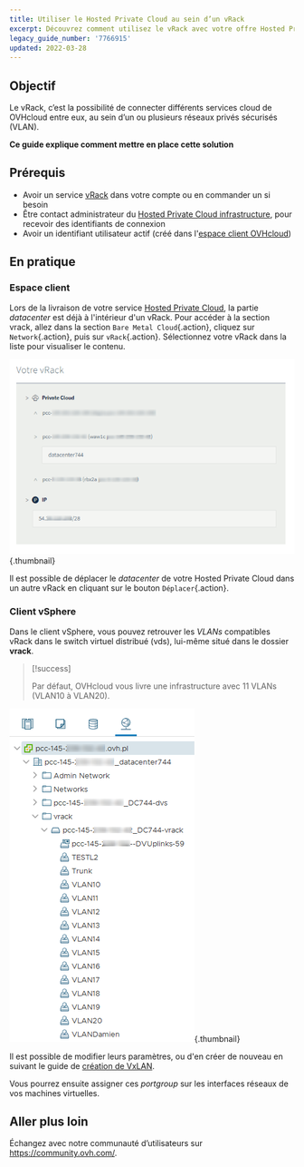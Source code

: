 ```yaml
---
title: Utiliser le Hosted Private Cloud au sein d’un vRack
excerpt: Découvrez comment utilisez le vRack avec votre offre Hosted Private Cloud
legacy_guide_number: '7766915'
updated: 2022-03-28
---
```


## Objectif

Le vRack, c’est la possibilité de connecter différents services cloud de OVHcloud entre eux, au sein d’un ou plusieurs réseaux privés sécurisés (VLAN).

**Ce guide explique comment mettre en place cette solution**

## Prérequis

- Avoir un service [vRack](https://www.ovh.com/fr/solutions/vrack/) dans votre compte ou en commander un si besoin
- Être contact administrateur du [Hosted Private Cloud infrastructure](https://www.ovhcloud.com/fr/enterprise/products/hosted-private-cloud/), pour recevoir des identifiants de connexion
- Avoir un identifiant utilisateur actif (créé dans l'[espace client OVHcloud](https://www.ovh.com/auth/?action=gotomanager&from=https://www.ovh.com/fr/&ovhSubsidiary=fr))

## En pratique

### Espace client

Lors de la livraison de votre service [Hosted Private Cloud](https://www.ovhcloud.com/fr/enterprise/products/hosted-private-cloud/), la partie *datacenter* est déjà à l'intérieur d'un vRack. Pour accéder à la section vrack, allez dans la section `Bare Metal Cloud`{.action}, cliquez sur `Network`{.action}, puis sur `vRack`{.action}. Sélectionnez votre vRack dans la liste pour visualiser le contenu.

![Datacenter](images/vRackDatacenter.PNG){.thumbnail}

Il est possible de déplacer le *datacenter* de votre Hosted Private Cloud dans un autre vRack en cliquant sur le bouton `Déplacer`{.action}.

### Client vSphere

Dans le client vSphere, vous pouvez retrouver les *VLANs* compatibles vRack dans le switch virtuel distribué (vds), lui-même situé dans le dossier **vrack**.

> [!success]
>
> Par défaut, OVHcloud vous livre une infrastructure avec 11 VLANs (VLAN10 à VLAN20).
>

![vlan](images/vRackVsphere.png){.thumbnail}

Il est possible de modifier leurs paramètres, ou d'en créer de nouveau en suivant le guide de [création de VxLAN](/pages/hosted_private_cloud/hosted_private_cloud_powered_by_vmware/creation_vlan).

Vous pourrez ensuite assigner ces *portgroup* sur les interfaces réseaux de vos machines virtuelles.

## Aller plus loin

Échangez avec notre communauté d’utilisateurs sur <https://community.ovh.com/>.
